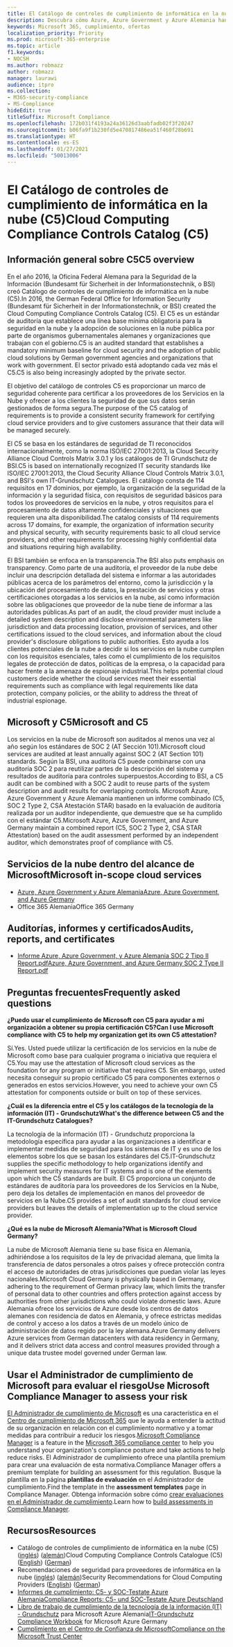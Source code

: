 ```yaml
---
title: El Catálogo de controles de cumplimiento de informática en la nube (C5)
description: Descubra cómo Azure, Azure Government y Azure Alemania han demostrado que cumplen con el Catálogo de controles de cumplimiento de informática en la nube (C5).
keywords: Microsoft 365, cumplimiento, ofertas
localization_priority: Priority
ms.prod: microsoft-365-enterprise
ms.topic: article
f1.keywords:
- NOCSH
ms.author: robmazz
author: robmazz
manager: laurawi
audience: itpro
ms.collection:
- M365-security-compliance
- MS-Compliance
hideEdit: true
titleSuffix: Microsoft Compliance
ms.openlocfilehash: 172b031f4193a24a36126d3aabfadb02f3f20247
ms.sourcegitcommit: b06fa9f1b230fd5e470817486ea51f460f28b691
ms.translationtype: HT
ms.contentlocale: es-ES
ms.lasthandoff: 01/27/2021
ms.locfileid: "50013006"
---
```

# <a name="cloud-computing-compliance-controls-catalog-c5"></a><span data-ttu-id="49328-104">El Catálogo de controles de cumplimiento de informática en la nube (C5)</span><span class="sxs-lookup"><span data-stu-id="49328-104">Cloud Computing Compliance Controls Catalog (C5)</span></span>

## <a name="c5-overview"></a><span data-ttu-id="49328-105">Información general sobre C5</span><span class="sxs-lookup"><span data-stu-id="49328-105">C5 overview</span></span>

<span data-ttu-id="49328-106">En el año 2016, la Oficina Federal Alemana para la Seguridad de la Información (Bundesamt für Sicherheit in der Informationstechnik, o BSI) creó Catálogo de controles de cumplimiento de informática en la nube (C5).</span><span class="sxs-lookup"><span data-stu-id="49328-106">In 2016, the German Federal Office for Information Security (Bundesamt für Sicherheit in der Informationstechnik, or BSI) created the Cloud Computing Compliance Controls Catalog (C5).</span></span> <span data-ttu-id="49328-107">El C5 es un estándar de auditoría que establece una línea base mínima obligatoria para la seguridad en la nube y la adopción de soluciones en la nube pública por parte de organismos gubernamentales alemanes y organizaciones que trabajan con el gobierno.</span><span class="sxs-lookup"><span data-stu-id="49328-107">C5 is an audited standard that establishes a mandatory minimum baseline for cloud security and the adoption of public cloud solutions by German government agencies and organizations that work with government.</span></span> <span data-ttu-id="49328-108">El sector privado está adoptando cada vez más el C5.</span><span class="sxs-lookup"><span data-stu-id="49328-108">C5 is also being increasingly adopted by the private sector.</span></span>

<span data-ttu-id="49328-109">El objetivo del catálogo de controles C5 es proporcionar un marco de seguridad coherente para certificar a los proveedores de los Servicios en la Nube y ofrecer a los clientes la seguridad de que sus datos serán gestionados de forma segura.</span><span class="sxs-lookup"><span data-stu-id="49328-109">The purpose of the C5 catalog of requirements is to provide a consistent security framework for certifying cloud service providers and to give customers assurance that their data will be managed securely.</span></span>

<span data-ttu-id="49328-110">El C5 se basa en los estándares de seguridad de TI reconocidos internacionalmente, como la norma ISO/IEC 27001:2013, la Cloud Security Alliance Cloud Controls Matrix 3.0.1 y los catálogos de TI Grundschutz de BSI.</span><span class="sxs-lookup"><span data-stu-id="49328-110">C5 is based on internationally recognized IT security standards like ISO/IEC 27001:2013, the Cloud Security Alliance Cloud Controls Matrix 3.0.1, and BSI's own IT-Grundschutz Catalogues.</span></span> <span data-ttu-id="49328-111">El catálogo consta de 114 requisitos en 17 dominios, por ejemplo, la organización de la seguridad de la información y la seguridad física, con requisitos de seguridad básicos para todos los proveedores de servicios en la nube, y otros requisitos para el procesamiento de datos altamente confidenciales y situaciones que requieren una alta disponibilidad.</span><span class="sxs-lookup"><span data-stu-id="49328-111">The catalog consists of 114 requirements across 17 domains, for example, the organization of information security and physical security, with security requirements basic to all cloud service providers, and other requirements for processing highly confidential data and situations requiring high availability.</span></span>

<span data-ttu-id="49328-112">El BSI también se enfoca en la transparencia.</span><span class="sxs-lookup"><span data-stu-id="49328-112">The BSI also puts emphasis on transparency.</span></span> <span data-ttu-id="49328-113">Como parte de una auditoría, el proveedor de la nube debe incluir una descripción detallada del sistema e informar a las autoridades públicas acerca de los parámetros del entorno, como la jurisdicción y la ubicación del procesamiento de datos, la prestación de servicios y otras certificaciones otorgadas a los servicios en la nube, así como información sobre las obligaciones que proveedor de la nube tiene de informar a las autoridades públicas.</span><span class="sxs-lookup"><span data-stu-id="49328-113">As part of an audit, the cloud provider must include a detailed system description and disclose environmental parameters like jurisdiction and data processing location, provision of services, and other certifications issued to the cloud services, and information about the cloud provider's disclosure obligations to public authorities.</span></span> <span data-ttu-id="49328-114">Esto ayuda a los clientes potenciales de la nube a decidir si los servicios en la nube cumplen con los requisitos esenciales, tales como el cumplimiento de los requisitos legales de protección de datos, políticas de la empresa, o la capacidad para hacer frente a la amenaza de espionaje industrial.</span><span class="sxs-lookup"><span data-stu-id="49328-114">This helps potential cloud customers decide whether the cloud services meet their essential requirements such as compliance with legal requirements like data protection, company policies, or the ability to address the threat of industrial espionage.</span></span>

## <a name="microsoft-and-c5"></a><span data-ttu-id="49328-115">Microsoft y C5</span><span class="sxs-lookup"><span data-stu-id="49328-115">Microsoft and C5</span></span>

<span data-ttu-id="49328-116">Los servicios en la nube de Microsoft son auditados al menos una vez al año según los estándares de SOC 2 (AT Sección 101).</span><span class="sxs-lookup"><span data-stu-id="49328-116">Microsoft cloud services are audited at least annually against SOC 2 (AT Section 101) standards.</span></span> <span data-ttu-id="49328-117">Según la BSI, una auditoría C5 puede combinarse con una auditoría SOC 2 para reutilizar partes de la descripción del sistema y resultados de auditoría para controles superpuestos.</span><span class="sxs-lookup"><span data-stu-id="49328-117">According to BSI, a C5 audit can be combined with a SOC 2 audit to reuse parts of the system description and audit results for overlapping controls.</span></span> <span data-ttu-id="49328-118">Microsoft Azure, Azure Government y Azure Alemania mantienen un informe combinado (C5, SOC 2 Type 2, CSA Atestación STAR) basado en la evaluación de auditoria realizada por un auditor independiente, que demuestre que se ha cumplido con el estándar C5.</span><span class="sxs-lookup"><span data-stu-id="49328-118">Microsoft Azure, Azure Government, and Azure Germany maintain a combined report (C5, SOC 2 Type 2, CSA STAR Attestation) based on the audit assessment performed by an independent auditor, which demonstrates proof of compliance with C5.</span></span>

## <a name="microsoft-in-scope-cloud-services"></a><span data-ttu-id="49328-119">Servicios de la nube dentro del alcance de Microsoft</span><span class="sxs-lookup"><span data-stu-id="49328-119">Microsoft in-scope cloud services</span></span>

- [<span data-ttu-id="49328-120">Azure, Azure Government y Azure Alemania</span><span class="sxs-lookup"><span data-stu-id="49328-120">Azure, Azure Government, and Azure Germany</span></span>](https://go.microsoft.com/fwlink/p/?linkid=2051569)
- <span data-ttu-id="49328-121">Office 365 Alemania</span><span class="sxs-lookup"><span data-stu-id="49328-121">Office 365 Germany</span></span>

## <a name="audits-reports-and-certificates"></a><span data-ttu-id="49328-122">Auditorías, informes y certificados</span><span class="sxs-lookup"><span data-stu-id="49328-122">Audits, reports, and certificates</span></span>

- [<span data-ttu-id="49328-123">Informe Azure, Azure Government, y Azure Alemania SOC 2 Tipo II Report.pdf</span><span class="sxs-lookup"><span data-stu-id="49328-123">Azure, Azure Government, and Azure Germany SOC 2 Type II Report.pdf</span></span>](https://go.microsoft.com/fwlink/p/?linkid=2093520)

## <a name="frequently-asked-questions"></a><span data-ttu-id="49328-124">Preguntas frecuentes</span><span class="sxs-lookup"><span data-stu-id="49328-124">Frequently asked questions</span></span>

<span data-ttu-id="49328-125">**¿Puedo usar el cumplimiento de Microsoft con C5 para ayudar a mi organización a obtener su propia certificación C5?**</span><span class="sxs-lookup"><span data-stu-id="49328-125">**Can I use Microsoft compliance with C5 to help my organization get its own C5 attestation?**</span></span>

<span data-ttu-id="49328-126">Sí.</span><span class="sxs-lookup"><span data-stu-id="49328-126">Yes.</span></span> <span data-ttu-id="49328-127">Usted puede utilizar la certificación de los servicios en la nube de Microsoft como base para cualquier programa o iniciativa que requiera el C5.</span><span class="sxs-lookup"><span data-stu-id="49328-127">You may use the attestation of Microsoft cloud services as the foundation for any program or initiative that requires C5.</span></span> <span data-ttu-id="49328-128">Sin embargo, usted necesita conseguir su propio certificado C5 para componentes externos o generados en estos servicios.</span><span class="sxs-lookup"><span data-stu-id="49328-128">However, you need to achieve your own C5 attestation for components outside or built on top of these services.</span></span>

<span data-ttu-id="49328-129">**¿Cuál es la diferencia entre el C5 y los catálogos de la tecnología de la información (IT) - Grundschutz**</span><span class="sxs-lookup"><span data-stu-id="49328-129">**What's the difference between C5 and the IT-Grundschutz Catalogues?**</span></span>

<span data-ttu-id="49328-130">La tecnología de la información (IT) - Grundschutz proporciona la metodología específica para ayudar a las organizaciones a identificar e implementar medidas de seguridad para los sistemas de IT y es uno de los elementos sobre los que se basan los estándares del C5.</span><span class="sxs-lookup"><span data-stu-id="49328-130">IT-Grundschutz supplies the specific methodology to help organizations identify and implement security measures for IT systems and is one of the elements upon which the C5 standards are built.</span></span> <span data-ttu-id="49328-131">El C5 proporciona un conjunto de estándares de auditoría para los proveedores de los Servicios en la Nube, pero deja los detalles de implementación en manos del proveedor de servicios en la Nube.</span><span class="sxs-lookup"><span data-stu-id="49328-131">C5 provides a set of audit standards for cloud service providers but leaves the details of implementation up to the cloud service provider.</span></span>

<span data-ttu-id="49328-132">**¿Qué es la nube de Microsoft Alemania?**</span><span class="sxs-lookup"><span data-stu-id="49328-132">**What is Microsoft Cloud Germany?**</span></span>

<span data-ttu-id="49328-133">La nube de Microsoft Alemania tiene su base física en Alemania, adhiriéndose a los requisitos de la ley de privacidad alemana, que limita la transferencia de datos personales a otros países y ofrece protección contra el acceso de autoridades de otras jurisdicciones que puedan violar las leyes nacionales.</span><span class="sxs-lookup"><span data-stu-id="49328-133">Microsoft Cloud Germany is physically based in Germany, adhering to the requirement of German privacy law, which limits the transfer of personal data to other countries and offers protection against access by authorities from other jurisdictions who could violate domestic laws.</span></span> <span data-ttu-id="49328-134">Azure Alemania ofrece los servicios de Azure desde los centros de datos alemanes con residencia de datos en Alemania, y ofrece estrictas medidas de control y acceso a los datos a través de un modelo único de administración de datos regido por la ley alemana.</span><span class="sxs-lookup"><span data-stu-id="49328-134">Azure Germany delivers Azure services from German datacenters with data residency in Germany, and it delivers strict data access and control measures provided through a unique data trustee model governed under German law.</span></span>

## <a name="use-microsoft-compliance-manager-to-assess-your-risk"></a><span data-ttu-id="49328-135">Usar el Administrador de cumplimiento de Microsoft para evaluar el riesgo</span><span class="sxs-lookup"><span data-stu-id="49328-135">Use Microsoft Compliance Manager to assess your risk</span></span>

<span data-ttu-id="49328-136">[El Administrador de cumplimiento de Microsoft](https://docs.microsoft.com/microsoft-365/compliance/compliance-manager) es una característica en el [Centro de cumplimiento de Microsoft 365](https://docs.microsoft.com/microsoft-365/compliance/microsoft-365-compliance-center) que le ayuda a entender la actitud de su organización en relación con el cumplimiento normativo y a tomar medidas para contribuir a reducir los riesgos.</span><span class="sxs-lookup"><span data-stu-id="49328-136">[Microsoft Compliance Manager](https://docs.microsoft.com/microsoft-365/compliance/compliance-manager) is a feature in the [Microsoft 365 compliance center](https://docs.microsoft.com/microsoft-365/compliance/microsoft-365-compliance-center) to help you understand your organization's compliance posture and take actions to help reduce risks.</span></span> <span data-ttu-id="49328-137">El Administrador de cumplimiento ofrece una plantilla premium para crear una evaluación de esta normativa.</span><span class="sxs-lookup"><span data-stu-id="49328-137">Compliance Manager offers a premium template for building an assessment for this regulation.</span></span> <span data-ttu-id="49328-138">Busque la plantilla en la página **plantillas de evaluación** en el Administrador de cumplimiento.</span><span class="sxs-lookup"><span data-stu-id="49328-138">Find the template in the **assessment templates** page in Compliance Manager.</span></span> <span data-ttu-id="49328-139">Obtenga información sobre cómo [crear evaluaciones en el Administrador de cumplimiento](https://docs.microsoft.com/microsoft-365/compliance/compliance-manager-assessments).</span><span class="sxs-lookup"><span data-stu-id="49328-139">Learn how to [build assessments in Compliance Manager](https://docs.microsoft.com/microsoft-365/compliance/compliance-manager-assessments).</span></span>

## <a name="resources"></a><span data-ttu-id="49328-140">Recursos</span><span class="sxs-lookup"><span data-stu-id="49328-140">Resources</span></span>

- <span data-ttu-id="49328-141">Catálogo de controles de cumplimiento de informática en la nube (C5) ([inglés](https://www.bsi.bund.de/EN/Topics/CloudComputing/Compliance_Criteria_Catalogue/Compliance_Criteria_Catalogue_node.html)) ([alemán](https://www.bsi.bund.de/DE/Themen/DigitaleGesellschaft/CloudComputing/Kriterienkatalog/Kriterienkatalog_node.html))</span><span class="sxs-lookup"><span data-stu-id="49328-141">Cloud Computing Compliance Controls Catalogue (C5) ([English](https://www.bsi.bund.de/EN/Topics/CloudComputing/Compliance_Criteria_Catalogue/Compliance_Criteria_Catalogue_node.html)) ([German](https://www.bsi.bund.de/DE/Themen/DigitaleGesellschaft/CloudComputing/Kriterienkatalog/Kriterienkatalog_node.html))</span></span>
- <span data-ttu-id="49328-142">Recomendaciones de seguridad para proveedores de informática en la nube ([inglés](https://www.bsi.bund.de/EN/Topics/CloudComputing/Secure_use_of_cloud_services/Secure_use_cloud_services_node.html)) ([alemán](https://www.bsi.bund.de/DE/Themen/DigitaleGesellschaft/CloudComputing/Sichere_Nutzung_Cloud/Sichere_Nutzung_Cloud_node.html))</span><span class="sxs-lookup"><span data-stu-id="49328-142">Security Recommendations for Cloud Computing Providers ([English](https://www.bsi.bund.de/EN/Topics/CloudComputing/Secure_use_of_cloud_services/Secure_use_cloud_services_node.html)) ([German](https://www.bsi.bund.de/DE/Themen/DigitaleGesellschaft/CloudComputing/Sichere_Nutzung_Cloud/Sichere_Nutzung_Cloud_node.html))</span></span>
- [<span data-ttu-id="49328-143">Informes de cumplimiento: C5- y SOC-Testate Azure Alemania</span><span class="sxs-lookup"><span data-stu-id="49328-143">Compliance Reports: C5- und SOC-Testate Azure Deutschland</span></span>](https://servicetrust.microsoft.com/ViewPage/MSComplianceGuide?command=Download&downloadType=Document&downloadId=df100ae1-baf9-4785-8a6d-864c0bc5c308&docTab=4ce99610-c9c0-11e7-8c2c-f908a777fa4d_SOC%20%2F%20SSAE%2016%20Reports)
- <span data-ttu-id="49328-144">[Libro de trabajo de cumplimiento de la tecnología de la información (IT) - Grundschutz](https://gallery.technet.microsoft.com/Azure-Germany-IT-fca4afd7) para Microsoft Azure Alemania</span><span class="sxs-lookup"><span data-stu-id="49328-144">[IT-Grundschutz Compliance Workbook](https://gallery.technet.microsoft.com/Azure-Germany-IT-fca4afd7) for Microsoft Azure Germany</span></span>
- [<span data-ttu-id="49328-145">Cumplimiento en el Centro de Confianza de Microsoft</span><span class="sxs-lookup"><span data-stu-id="49328-145">Compliance on the Microsoft Trust Center</span></span>](https://www.microsoft.com/trust-center/compliance/compliance-overview)
